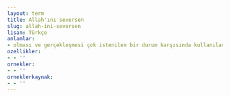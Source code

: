 ```yaml
---
layout: term
title: Allah'ını seversen
slug: allah-ini-seversen
lisan: Türkçe
anlamlar:
- olması ve gerçekleşmesi çok istenilen bir durum karşısında kullanılan yalvarma sözü
ozellikler:
- - ''
ornekler:
- - ''
orneklerkaynak:
- - ''
---
```

